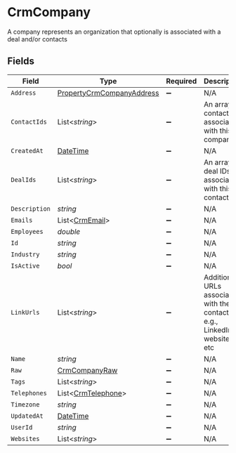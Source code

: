 # CrmCompany

A company represents an organization that optionally is associated with a deal and/or contacts


## Fields

| Field                                                                                 | Type                                                                                  | Required                                                                              | Description                                                                           |
| ------------------------------------------------------------------------------------- | ------------------------------------------------------------------------------------- | ------------------------------------------------------------------------------------- | ------------------------------------------------------------------------------------- |
| `Address`                                                                             | [PropertyCrmCompanyAddress](../../Models/Components/PropertyCrmCompanyAddress.md)     | :heavy_minus_sign:                                                                    | N/A                                                                                   |
| `ContactIds`                                                                          | List<*string*>                                                                        | :heavy_minus_sign:                                                                    | An array of contact IDs associated with this company                                  |
| `CreatedAt`                                                                           | [DateTime](https://learn.microsoft.com/en-us/dotnet/api/system.datetime?view=net-5.0) | :heavy_minus_sign:                                                                    | N/A                                                                                   |
| `DealIds`                                                                             | List<*string*>                                                                        | :heavy_minus_sign:                                                                    | An array of deal IDs associated with this contact                                     |
| `Description`                                                                         | *string*                                                                              | :heavy_minus_sign:                                                                    | N/A                                                                                   |
| `Emails`                                                                              | List<[CrmEmail](../../Models/Components/CrmEmail.md)>                                 | :heavy_minus_sign:                                                                    | N/A                                                                                   |
| `Employees`                                                                           | *double*                                                                              | :heavy_minus_sign:                                                                    | N/A                                                                                   |
| `Id`                                                                                  | *string*                                                                              | :heavy_minus_sign:                                                                    | N/A                                                                                   |
| `Industry`                                                                            | *string*                                                                              | :heavy_minus_sign:                                                                    | N/A                                                                                   |
| `IsActive`                                                                            | *bool*                                                                                | :heavy_minus_sign:                                                                    | N/A                                                                                   |
| `LinkUrls`                                                                            | List<*string*>                                                                        | :heavy_minus_sign:                                                                    | Additional URLs associated with the contact e.g., LinkedIn, website, etc              |
| `Name`                                                                                | *string*                                                                              | :heavy_minus_sign:                                                                    | N/A                                                                                   |
| `Raw`                                                                                 | [CrmCompanyRaw](../../Models/Components/CrmCompanyRaw.md)                             | :heavy_minus_sign:                                                                    | N/A                                                                                   |
| `Tags`                                                                                | List<*string*>                                                                        | :heavy_minus_sign:                                                                    | N/A                                                                                   |
| `Telephones`                                                                          | List<[CrmTelephone](../../Models/Components/CrmTelephone.md)>                         | :heavy_minus_sign:                                                                    | N/A                                                                                   |
| `Timezone`                                                                            | *string*                                                                              | :heavy_minus_sign:                                                                    | N/A                                                                                   |
| `UpdatedAt`                                                                           | [DateTime](https://learn.microsoft.com/en-us/dotnet/api/system.datetime?view=net-5.0) | :heavy_minus_sign:                                                                    | N/A                                                                                   |
| `UserId`                                                                              | *string*                                                                              | :heavy_minus_sign:                                                                    | N/A                                                                                   |
| `Websites`                                                                            | List<*string*>                                                                        | :heavy_minus_sign:                                                                    | N/A                                                                                   |